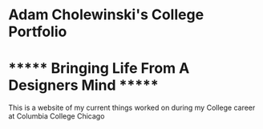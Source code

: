 # Adam Cholewinski's College Portfolio
#                                        ***** Bringing Life From A Designers Mind *****

This is a website of my current things worked on during my
College career at Columbia College Chicago
